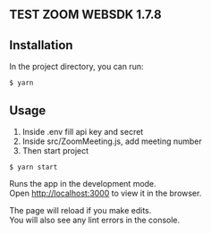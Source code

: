 ## TEST ZOOM WEBSDK 1.7.8

## Installation
In the project directory, you can run:
```
$ yarn
```

## Usage
1. Inside .env fill api key and secret
2. Inside src/ZoomMeeting.js, add meeting number
3. Then start project
```
$ yarn start
```


Runs the app in the development mode.<br />
Open [http://localhost:3000](http://localhost:3000) to view it in the browser.

The page will reload if you make edits.<br />
You will also see any lint errors in the console.
